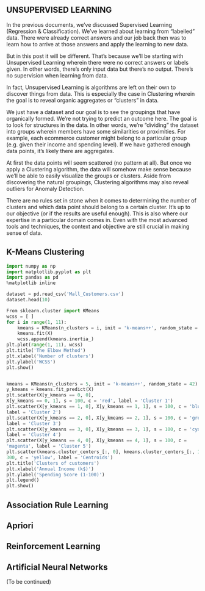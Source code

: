 ## UNSUPERVISED LEARNING

In the previous documents, we’ve discussed Supervised Learning (Regression & Classification). We’ve learned about learning from “labelled” data. There were already correct answers and our job back then was to learn how to arrive at those answers and apply the learning to new data.

But in this post it will be different. That’s because we’ll be starting with Unsupervised Learning wherein there were no correct answers or labels given. In other words, there’s only input data but there’s no output. There’s no supervision when learning from data.

In fact, Unsupervised Learning is algorithms are left on their own to discover things from data.
This is especially the case in Clustering wherein the goal is to reveal organic aggregates or “clusters” in data.

We just have a dataset and our goal is to see the groupings that have organically formed.
We’re not trying to predict an outcome here. The goal is to look for structures in the data. In other words, we’re “dividing” the dataset into groups wherein members have some similarities or proximities. For example, each ecommerce customer might belong to a particular group (e.g. given their income and spending level). If we have gathered enough data points, it’s likely there are aggregates.

At first the data points will seem scattered (no pattern at all). But once we apply a Clustering algorithm, the data will somehow make sense because we’ll be able to easily visualize the groups or clusters. Aside from discovering the natural groupings, Clustering algorithms may also reveal outliers for Anomaly Detection.

There are no rules set in stone when it comes to determining the number of clusters and which data point should belong to a certain cluster. It’s up to our objective (or if the results are useful
enough). This is also where our expertise in a particular domain comes in. Even with the most advanced tools and techniques, the context and objective are still crucial in making sense of data.

## K-Means Clustering

```python
import numpy as np
import matplotlib.pyplot as plt
import pandas as pd
%matplotlib inline

dataset = pd.read_csv('Mall_Customers.csv') 
dataset.head(10)

From sklearn.cluster import KMeans
wcss = [ ]
for i in range(1, 11):
    kmeans = KMeans(n_clusters = i, init = 'k-means++', random_state = 42)
    kmeans.fit(X)
    wcss.append(kmeans.inertia_)
plt.plot(range(1, 11), wcss)
plt.title('The Elbow Method')
plt.xlabel('Number of clusters')
plt.ylabel('WCSS')
plt.show()


kmeans = KMeans(n_clusters = 5, init = 'k-means++', random_state = 42)
y_kmeans = kmeans.fit_predict(X) 
plt.scatter(X[y_kmeans == 0, 0],
X[y_kmeans == 0, 1], s = 100, c = 'red', label = 'Cluster 1')
plt.scatter(X[y_kmeans == 1, 0], X[y_kmeans == 1, 1], s = 100, c = 'blue',
label = 'Cluster 2')
plt.scatter(X[y_kmeans == 2, 0], X[y_kmeans == 2, 1], s = 100, c = 'green',
label = 'Cluster 3')
plt.scatter(X[y_kmeans == 3, 0], X[y_kmeans == 3, 1], s = 100, c = 'cyan',
label = 'Cluster 4')
plt.scatter(X[y_kmeans == 4, 0], X[y_kmeans == 4, 1], s = 100, c =
'magenta', label = 'Cluster 5')
plt.scatter(kmeans.cluster_centers_[:, 0], kmeans.cluster_centers_[:, 1], s =
300, c = 'yellow', label = 'Centroids')
plt.title('Clusters of customers')
plt.xlabel('Annual Income (k$)')
plt.ylabel('Spending Score (1-100)')
plt.legend()
plt.show()
```

## Association Rule Learning

## Apriori

## Reinforcement Learning

## Artificial Neural Networks

(To be continued)
